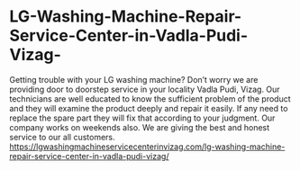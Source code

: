 # LG-Washing-Machine-Repair-Service-Center-in-Vadla-Pudi-Vizag-
Getting trouble with your LG washing machine? Don’t worry we are providing door to doorstep service in your locality Vadla Pudi, Vizag. Our technicians are well educated to know the sufficient problem of the product and they will examine the product deeply and repair it easily. If any need to replace the spare part they will fix that according to your judgment. Our company works on weekends also. We are giving the best and honest service to our all customers. https://lgwashingmachineservicecenterinvizag.com/lg-washing-machine-repair-service-center-in-vadla-pudi-vizag/
